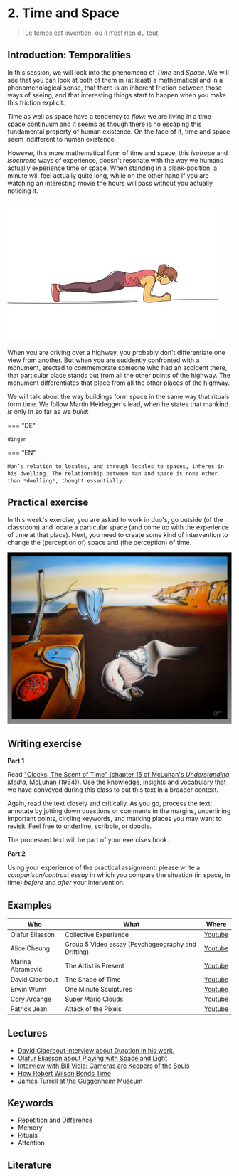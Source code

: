 # 2. Time and Space

> Le temps est invention, ou il n’est rien du tout.

## Introduction: Temporalities

In this session, we will look into the phenomena of *Time* and *Space*. We will see that you can look at both of them in (at least) a mathematical and in a phenomenological sense, that there is an inherent friction between those ways of seeing, and that interesting things start to happen when you make this friction explicit.

Time as well as space have a tendency to *flow*: we are living in a time-space continuum and it seems as though there is no escaping this fundamental property of human existence. On the face of it, time and space seem indifferent to human existence.

However, this more mathematical form of time and space, this *isotrope* and *isochrone* ways of experience, doesn't resonate with the way we humans actually experience time or space. When standing in a plank-position, a minute will feel actually quite long, while on the other hand if you are watching an interesting movie the hours will pass without you actually noticing it.

![When planking, a minute will feel like a very long time](imgs/planking.jpeg)

When you are driving over a highway, you probably don't differentiate one view from another. But when you are suddently confronted with a monument, erected to commemorate someone who had an accident there, that particular place stands out from all the other points of the highway. The monument differentiates that place from all the other places of the highway.

We will talk about the way buildings form space in the same way that rituals form time. We follow Martin Heidegger's lead, when he states that mankind *is* only in so far as we *build*:

=== "DE"

    dingen

=== "EN"

    Man’s relation to locales, and through locales to spaces, inheres in his dwelling. The relationship between man and space is none other than *dwelling*, thought essentially.

## Practical exercise

In this week's exercise, you are asked to work in duo's, go outside (of the classroom) and locate a particular space (and come up with the experience of time at that place). Next, you need to create some kind of intervention to change the (perception of) space and (the perception) of time. 

![Salvator Dalí: La persistència de la memòria](imgs/dali-klok.jpeg)

## Writing exercise

__Part 1__

Read ["Clocks, The Scent of Time" (chapter 15 of McLuhan's *Understanding Media*, McLuhan (1964))](files/mcluhan-clock.pdf). Use the knowledge, insights and vocabulary that we have conveyed during this class to put this text in a broader context.

Again, read the text closely and critically. As you go, process the text: annotate by jotting down questions or comments in the margins, underlining important points, circling keywords, and marking places you may want to revisit. Feel free to underline, scribble, or doodle. 

The processed text will be part of your exercises book. 

__Part 2__

Using your experience of the practical assignment, please write a *comparison/contrast essay* in which you compare the situation (in space, in time) *before* and *after* your intervention.

## Examples

Who | What | Where
--|--|--
Olafur Eliasson | Collective Experience | [Youtube](https://www.youtube.com/watch?v=Ksm2eInvuwU)
Alice Cheung | Group 5 Video essay (Psychogeography and Drifting) | [Youtube](https://www.youtube.com/watch?v=wU-6N6l0Cn0)
Marina Abramović | The Artist is Present | [Youtube](https://www.youtube.com/watch?v=taKQwPTtRjg)
David Claerbout | The Shape of Time | [Youtube](https://www.youtube.com/watch?v=RWKVx6DFlO0)
Erwin Wurm | One Minute Sculptures | [Youtube](https://www.youtube.com/watch?v=vX91fcNjhlc)
Cory Arcange | Super Mario Clouds | [Youtube](https://www.youtube.com/watch?v=fCmAD0TwGcQ)
Patrick Jean | Attack of the Pixels | [Youtube](https://www.youtube.com/watch?v=ugV6cLgwomo)

## Lectures

- [David Claerbout interview about Duration in his work.](https://www.youtube.com/watch?v=gTad4uUhK1o)
- [Olafur Eliasson about Playing with Space and Light](https://www.ted.com/talks/olafur_eliasson_playing_with_space_and_light)
- [Interview with Bill Viola: Cameras are Keepers of the Souls ](https://www.youtube.com/watch?v=w3VfWLlkuRI)
- [How Robert Wilson Bends Time](https://www.youtube.com/watch?v=BA67jt8QiKo)
- [James Turrell at the Guggenheim Museum](https://www.youtube.com/watch?v=MVoMJHSNyI0)


## Keywords

- Repetition and Difference
- Memory
- Rituals
- Attention

## Literature

